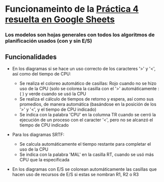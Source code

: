# Funcionameinto de la [Práctica 4 resuelta en Google Sheets](https://docs.google.com/spreadsheets/d/1jrI0PM7C8r88W7rHsgzcwTy1V1eCkyGTN0vbkiD0W5w/edit?usp=sharing)
### Los modelos son hojas generales con todos los algoritmos de planificación usados (con y sin E/S)

## Funcionalidades
* En los diagramas si se hace un uso correcto de los caracteres '>' y '<', así como del tiempo de CPU:
  * Se realiza el coloreo automático de casillas: Rojo cuando no se hizo uso de la CPU (solo se colorea la casilla con el '>' automáticamente :( ) y verde cuando se usó la CPU
  * Se realiza el cálculo de tiempos de retorno y espera, así como sus promedios, de manera automática (basándose en la posición de los '>' y '<', y el tiempo de CPU indicado)
  * Se indica con la palabra 'CPU' en la columna TR cuando se cerró la ejecución de un proceso con el caracter '<', pero no se alcanzó el tiempo de CPU indicado

* Para los diagramas SRTF:
  * Se calcula automáticamente el tiempo restante para completar el uso de la CPU
  * Se indica con la palabra 'MAL' en la casilla RT, cuando se usó más CPU que la especificada

* En los diagramas con E/S se colorean automáticamente las casillas que hacen uso de recursos de E/S si estas se nombran R1, R2 o R3


